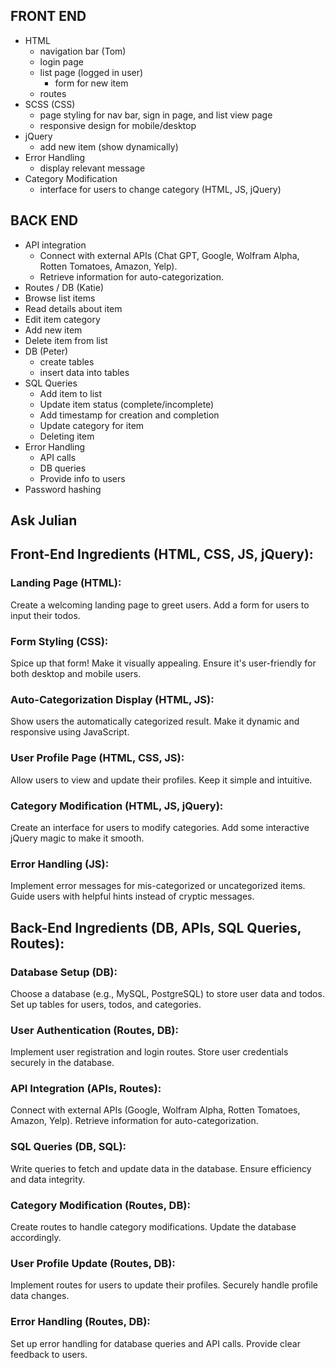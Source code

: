 ## FRONT END

- HTML
  - navigation bar (Tom)
  - login page
  - list page (logged in user)
    - form for new item
  - routes
- SCSS (CSS)
  - page styling for nav bar, sign in page, and list view page
  - responsive design for mobile/desktop
- jQuery
  - add new item (show dynamically)
- Error Handling
  - display relevant message
- Category Modification
  - interface for users to change category (HTML, JS, jQuery)

## BACK END

- API integration
  - Connect with external APIs (Chat GPT, Google, Wolfram Alpha, Rotten Tomatoes, Amazon, Yelp).
  - Retrieve information for auto-categorization.
- Routes / DB (Katie)
 - Browse list items
 - Read details about item
 - Edit item category
 - Add new item
 - Delete item from list
- DB (Peter)
  - create tables
  - insert data into tables
- SQL Queries
  - Add item to list
  - Update item status (complete/incomplete)
  - Add timestamp for creation and completion
  - Update category for item
  - Deleting item
- Error Handling
  - API calls
  - DB queries
  - Provide info to users
- Password hashing

## Ask Julian


## Front-End Ingredients (HTML, CSS, JS, jQuery):

### Landing Page (HTML):

Create a welcoming landing page to greet users.
Add a form for users to input their todos.

### Form Styling (CSS):

Spice up that form! Make it visually appealing.
Ensure it's user-friendly for both desktop and mobile users.

### Auto-Categorization Display (HTML, JS):

Show users the automatically categorized result.
Make it dynamic and responsive using JavaScript.

### User Profile Page (HTML, CSS, JS):

Allow users to view and update their profiles.
Keep it simple and intuitive.

### Category Modification (HTML, JS, jQuery):

Create an interface for users to modify categories.
Add some interactive jQuery magic to make it smooth.

### Error Handling (JS):

Implement error messages for mis-categorized or uncategorized items.
Guide users with helpful hints instead of cryptic messages.


## Back-End Ingredients (DB, APIs, SQL Queries, Routes):

### Database Setup (DB):

Choose a database (e.g., MySQL, PostgreSQL) to store user data and todos.
Set up tables for users, todos, and categories.

### User Authentication (Routes, DB):

Implement user registration and login routes.
Store user credentials securely in the database.

### API Integration (APIs, Routes):

Connect with external APIs (Google, Wolfram Alpha, Rotten Tomatoes, Amazon, Yelp).
Retrieve information for auto-categorization.

### SQL Queries (DB, SQL):

Write queries to fetch and update data in the database.
Ensure efficiency and data integrity.

### Category Modification (Routes, DB):

Create routes to handle category modifications.
Update the database accordingly.

### User Profile Update (Routes, DB):

Implement routes for users to update their profiles.
Securely handle profile data changes.

### Error Handling (Routes, DB):

Set up error handling for database queries and API calls.
Provide clear feedback to users.
